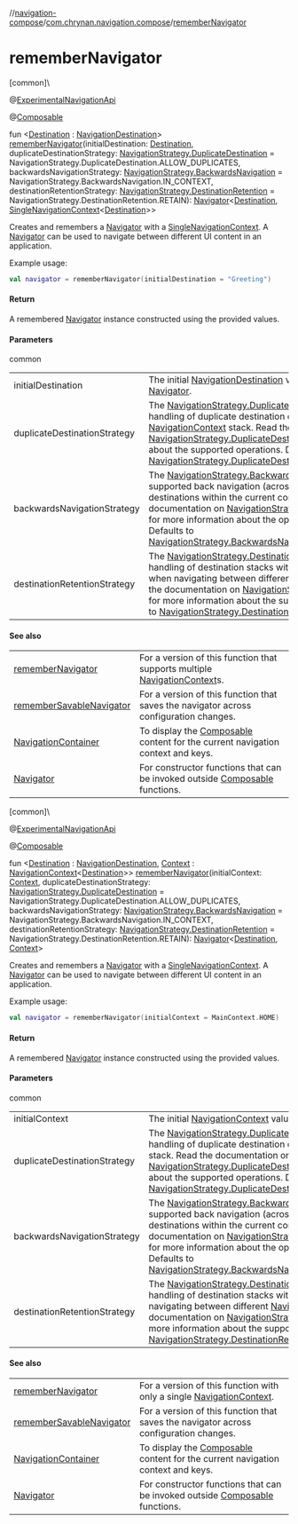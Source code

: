 //[navigation-compose](../../index.md)/[com.chrynan.navigation.compose](index.md)/[rememberNavigator](remember-navigator.md)

# rememberNavigator

[common]\

@[ExperimentalNavigationApi](../../../navigation-core/navigation-core/com.chrynan.navigation/-experimental-navigation-api/index.md)

@[Composable](https://developer.android.com/reference/kotlin/androidx/compose/runtime/Composable.html)

fun &lt;[Destination](remember-navigator.md) : [NavigationDestination](../../../navigation-core/com.chrynan.navigation/-navigation-destination/index.md)&gt; [rememberNavigator](remember-navigator.md)(initialDestination: [Destination](remember-navigator.md), duplicateDestinationStrategy: [NavigationStrategy.DuplicateDestination](../../../navigation-core/navigation-core/com.chrynan.navigation/-navigation-strategy/-duplicate-destination/index.md) = NavigationStrategy.DuplicateDestination.ALLOW_DUPLICATES, backwardsNavigationStrategy: [NavigationStrategy.BackwardsNavigation](../../../navigation-core/navigation-core/com.chrynan.navigation/-navigation-strategy/-backwards-navigation/index.md) = NavigationStrategy.BackwardsNavigation.IN_CONTEXT, destinationRetentionStrategy: [NavigationStrategy.DestinationRetention](../../../navigation-core/navigation-core/com.chrynan.navigation/-navigation-strategy/-destination-retention/index.md) = NavigationStrategy.DestinationRetention.RETAIN): [Navigator](../../../navigation-core/navigation-core/com.chrynan.navigation/-navigator/index.md)&lt;[Destination](remember-navigator.md), [SingleNavigationContext](../../../navigation-core/navigation-core/com.chrynan.navigation/-single-navigation-context/index.md)&lt;[Destination](remember-navigator.md)&gt;&gt;

Creates and remembers a [Navigator](../../../navigation-core/navigation-core/com.chrynan.navigation/-navigator/index.md) with a [SingleNavigationContext](../../../navigation-core/navigation-core/com.chrynan.navigation/-single-navigation-context/index.md). A [Navigator](../../../navigation-core/navigation-core/com.chrynan.navigation/-navigator/index.md) can be used to navigate between different UI content in an application.

Example usage:

```kotlin
val navigator = rememberNavigator(initialDestination = "Greeting")
```

#### Return

A remembered [Navigator](../../../navigation-core/navigation-core/com.chrynan.navigation/-navigator/index.md) instance constructed using the provided values.

#### Parameters

common

| | |
|---|---|
| initialDestination | The initial [NavigationDestination](../../../navigation-core/com.chrynan.navigation/-navigation-destination/index.md) value to start at for this [Navigator](../../../navigation-core/navigation-core/com.chrynan.navigation/-navigator/index.md). |
| duplicateDestinationStrategy | The [NavigationStrategy.DuplicateDestination](../../../navigation-core/navigation-core/com.chrynan.navigation/-navigation-strategy/-duplicate-destination/index.md) strategy for handling of duplicate destination content within a [NavigationContext](../../../navigation-core/navigation-core/com.chrynan.navigation/-navigation-context/index.md) stack. Read the documentation on [NavigationStrategy.DuplicateDestination](../../../navigation-core/navigation-core/com.chrynan.navigation/-navigation-strategy/-duplicate-destination/index.md) for more information about the supported operations. Defaults to [NavigationStrategy.DuplicateDestination.ALLOW_DUPLICATES](../../../navigation-core/navigation-core/com.chrynan.navigation/-navigation-strategy/-duplicate-destination/-a-l-l-o-w_-d-u-p-l-i-c-a-t-e-s/index.md). |
| backwardsNavigationStrategy | The [NavigationStrategy.BackwardsNavigation](../../../navigation-core/navigation-core/com.chrynan.navigation/-navigation-strategy/-backwards-navigation/index.md) strategy of supported back navigation (across contexts or just destinations within the current context). Read the documentation on [NavigationStrategy.BackwardsNavigation](../../../navigation-core/navigation-core/com.chrynan.navigation/-navigation-strategy/-backwards-navigation/index.md) for more information about the operations that are supported. Defaults to [NavigationStrategy.BackwardsNavigation.IN_CONTEXT](../../../navigation-core/navigation-core/com.chrynan.navigation/-navigation-strategy/-backwards-navigation/-i-n_-c-o-n-t-e-x-t/index.md). |
| destinationRetentionStrategy | The [NavigationStrategy.DestinationRetention](../../../navigation-core/navigation-core/com.chrynan.navigation/-navigation-strategy/-destination-retention/index.md) strategy for handling of destination stacks within a [NavigationContext](../../../navigation-core/navigation-core/com.chrynan.navigation/-navigation-context/index.md) when navigating between different [NavigationContext](../../../navigation-core/navigation-core/com.chrynan.navigation/-navigation-context/index.md)s. Read the documentation on [NavigationStrategy.DestinationRetention](../../../navigation-core/navigation-core/com.chrynan.navigation/-navigation-strategy/-destination-retention/index.md) for more information about the supported operations. Defaults to [NavigationStrategy.DestinationRetention.RETAIN](../../../navigation-core/navigation-core/com.chrynan.navigation/-navigation-strategy/-destination-retention/-r-e-t-a-i-n/index.md). |

#### See also

| | |
|---|---|
| [rememberNavigator](remember-navigator.md) | For a version of this function that supports multiple [NavigationContext](../../../navigation-core/navigation-core/com.chrynan.navigation/-navigation-context/index.md)s. |
| [rememberSavableNavigator](remember-savable-navigator.md) | For a version of this function that saves the navigator across configuration changes. |
| [NavigationContainer](-navigation-container.md) | To display the [Composable](https://developer.android.com/reference/kotlin/androidx/compose/runtime/Composable.html) content for the current navigation context and keys. |
| [Navigator](../../../navigation-core/navigation-core/com.chrynan.navigation/-navigator/index.md) | For constructor functions that can be invoked outside [Composable](https://developer.android.com/reference/kotlin/androidx/compose/runtime/Composable.html) functions. |

[common]\

@[ExperimentalNavigationApi](../../../navigation-core/navigation-core/com.chrynan.navigation/-experimental-navigation-api/index.md)

@[Composable](https://developer.android.com/reference/kotlin/androidx/compose/runtime/Composable.html)

fun &lt;[Destination](remember-navigator.md) : [NavigationDestination](../../../navigation-core/com.chrynan.navigation/-navigation-destination/index.md), [Context](remember-navigator.md) : [NavigationContext](../../../navigation-core/navigation-core/com.chrynan.navigation/-navigation-context/index.md)&lt;[Destination](remember-navigator.md)&gt;&gt; [rememberNavigator](remember-navigator.md)(initialContext: [Context](remember-navigator.md), duplicateDestinationStrategy: [NavigationStrategy.DuplicateDestination](../../../navigation-core/navigation-core/com.chrynan.navigation/-navigation-strategy/-duplicate-destination/index.md) = NavigationStrategy.DuplicateDestination.ALLOW_DUPLICATES, backwardsNavigationStrategy: [NavigationStrategy.BackwardsNavigation](../../../navigation-core/navigation-core/com.chrynan.navigation/-navigation-strategy/-backwards-navigation/index.md) = NavigationStrategy.BackwardsNavigation.IN_CONTEXT, destinationRetentionStrategy: [NavigationStrategy.DestinationRetention](../../../navigation-core/navigation-core/com.chrynan.navigation/-navigation-strategy/-destination-retention/index.md) = NavigationStrategy.DestinationRetention.RETAIN): [Navigator](../../../navigation-core/navigation-core/com.chrynan.navigation/-navigator/index.md)&lt;[Destination](remember-navigator.md), [Context](remember-navigator.md)&gt;

Creates and remembers a [Navigator](../../../navigation-core/navigation-core/com.chrynan.navigation/-navigator/index.md) with a [SingleNavigationContext](../../../navigation-core/navigation-core/com.chrynan.navigation/-single-navigation-context/index.md). A [Navigator](../../../navigation-core/navigation-core/com.chrynan.navigation/-navigator/index.md) can be used to navigate between different UI content in an application.

Example usage:

```kotlin
val navigator = rememberNavigator(initialContext = MainContext.HOME)
```

#### Return

A remembered [Navigator](../../../navigation-core/navigation-core/com.chrynan.navigation/-navigator/index.md) instance constructed using the provided values.

#### Parameters

common

| | |
|---|---|
| initialContext | The initial [NavigationContext](../../../navigation-core/navigation-core/com.chrynan.navigation/-navigation-context/index.md) value to start at for this [Navigator](../../../navigation-core/navigation-core/com.chrynan.navigation/-navigator/index.md). |
| duplicateDestinationStrategy | The [NavigationStrategy.DuplicateDestination](../../../navigation-core/navigation-core/com.chrynan.navigation/-navigation-strategy/-duplicate-destination/index.md) strategy for handling of duplicate destination content within a [Context](remember-navigator.md) stack. Read the documentation on [NavigationStrategy.DuplicateDestination](../../../navigation-core/navigation-core/com.chrynan.navigation/-navigation-strategy/-duplicate-destination/index.md) for more information about the supported operations. Defaults to [NavigationStrategy.DuplicateDestination.ALLOW_DUPLICATES](../../../navigation-core/navigation-core/com.chrynan.navigation/-navigation-strategy/-duplicate-destination/-a-l-l-o-w_-d-u-p-l-i-c-a-t-e-s/index.md). |
| backwardsNavigationStrategy | The [NavigationStrategy.BackwardsNavigation](../../../navigation-core/navigation-core/com.chrynan.navigation/-navigation-strategy/-backwards-navigation/index.md) strategy of supported back navigation (across contexts or just destinations within the current context). Read the documentation on [NavigationStrategy.BackwardsNavigation](../../../navigation-core/navigation-core/com.chrynan.navigation/-navigation-strategy/-backwards-navigation/index.md) for more information about the operations that are supported. Defaults to [NavigationStrategy.BackwardsNavigation.IN_CONTEXT](../../../navigation-core/navigation-core/com.chrynan.navigation/-navigation-strategy/-backwards-navigation/-i-n_-c-o-n-t-e-x-t/index.md). |
| destinationRetentionStrategy | The [NavigationStrategy.DestinationRetention](../../../navigation-core/navigation-core/com.chrynan.navigation/-navigation-strategy/-destination-retention/index.md) strategy for handling of destination stacks within a [Context](remember-navigator.md) when navigating between different [NavigationContext](../../../navigation-core/navigation-core/com.chrynan.navigation/-navigation-context/index.md)s. Read the documentation on [NavigationStrategy.DestinationRetention](../../../navigation-core/navigation-core/com.chrynan.navigation/-navigation-strategy/-destination-retention/index.md) for more information about the supported operations. Defaults to [NavigationStrategy.DestinationRetention.RETAIN](../../../navigation-core/navigation-core/com.chrynan.navigation/-navigation-strategy/-destination-retention/-r-e-t-a-i-n/index.md). |

#### See also

| | |
|---|---|
| [rememberNavigator](remember-navigator.md) | For a version of this function with only a single [NavigationContext](../../../navigation-core/navigation-core/com.chrynan.navigation/-navigation-context/index.md). |
| [rememberSavableNavigator](remember-savable-navigator.md) | For a version of this function that saves the navigator across configuration changes. |
| [NavigationContainer](-navigation-container.md) | To display the [Composable](https://developer.android.com/reference/kotlin/androidx/compose/runtime/Composable.html) content for the current navigation context and keys. |
| [Navigator](../../../navigation-core/navigation-core/com.chrynan.navigation/-navigator/index.md) | For constructor functions that can be invoked outside [Composable](https://developer.android.com/reference/kotlin/androidx/compose/runtime/Composable.html) functions. |
